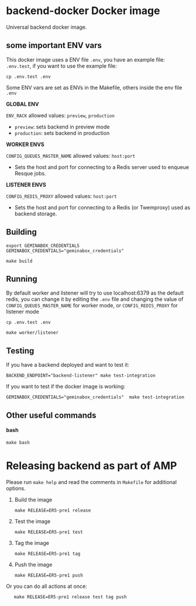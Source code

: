 # backend-docker Docker image

Universal backend docker image.

## some important ENV vars

This docker image uses a ENV file `.env`, you have an example file: `.env.test`, if you want to use the example file:

```
cp .env.test .env
```

Some ENV vars are set as ENVs in the Makefile, others inside the env file `.env`

**GLOBAL ENV**

`ENV_RACK` allowed values: `preview`, `production`
- `preview`: sets backend in preview mode
- `production`: sets backend in production

**WORKER ENVS**

`CONFIG_QUEUES_MASTER_NAME` allowed values: `host:port`
- Sets the host and port for connecting to a Redis server used to enqueue Resque jobs.

**LISTENER ENVS**

`CONFIG_REDIS_PROXY` allowed values: `host:port`
- Sets the host and port for connecting to a Redis (or Twemproxy) used as backend storage.

## Building

```shell
export GEMINABOX_CREDENTIALS
GEMINABOX_CREDENTIALS="geminabox_credentials"

make build
```

## Running

By default worker and listener will try to use localhost:6379 as the default redis, you can change it by editing the `.env` file and changing the value of  `CONFIG_QUEUES_MASTER_NAME` for worker mode, or `CONFIG_REDIS_PROXY` for listener mode

```shell
cp .env.test .env

make worker/listener
```

## Testing

If you have a backend deployed and want to test it:

```shell
BACKEND_ENDPOINT="backend-listener" make test-integration
```


If you want to test if the docker image is working:

```GEMINABOX_CREDENTIALS="geminabox_credentials"  make test-integration```

## Other useful commands

#### bash

```
make bash
```

# Releasing backend as part of AMP

Please run `make help` and read the comments in `Makefile` for additional options.

1. Build the image

   ```shell
   make RELEASE=ER5-pre1 release
   ```

2. Test the image

   ```shell
   make RELEASE=ER5-pre1 test
   ```

3. Tag the image

   ```shell
   make RELEASE=ER5-pre1 tag
   ```

4. Push the image

   ```shell
   make RELEASE=ER5-pre1 push
   ```

Or you can do all actions at once:

```shell
   make RELEASE=ER5-pre1 release test tag push
```

